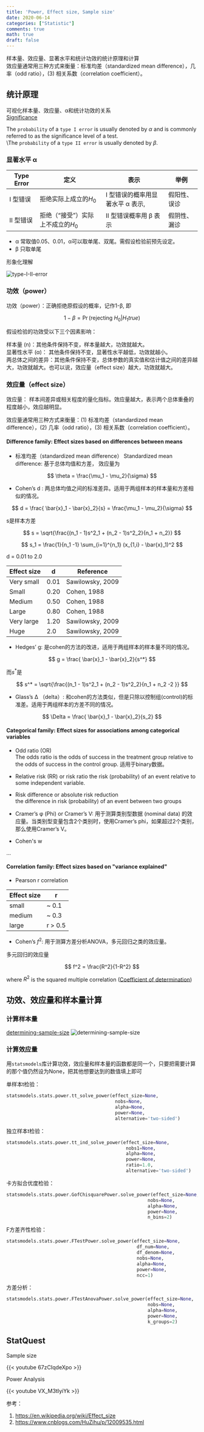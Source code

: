 ```yaml
---
title: 'Power, Effect size, Sample size'
date: 2020-06-14
categories: ["Statistic"]
comments: true
math: true
draft: false
---
```


样本量、效应量、显著水平和统计功效的统计原理和计算  
效应量通常用三种方式来衡量：标准均差（standardized mean difference），几率（odd ratio），(3) 相关系数（correlation coefficient）。

## 统计原理
可视化样本量、效应量、α和统计功效的关系  
[Significance](https://rpsychologist.com/d3/nhst/)

The `probability` of a `type I error` is usually denoted by $\alpha$ and is commonly referred to as the signiﬁcance level of a test.  
\The `probability` of a `type II error` is usually denoted by $\beta$.


### 显著水平 α

| Type Error | 定义 |  表示 | 举例|
| ---  | --- | --- | --- |
| Ⅰ 型错误 | 拒绝实际上成立的$H_0$ | Ⅰ 型错误的概率用显著水平 α 表示, | 假阳性、误诊 |
| II 型错误 | 拒绝（“接受”）实际上不成立的$H_0$ | II 型错误概率用 β 表示 |  假阴性、漏诊 | 

 - α 常取值0.05、0.01，α可以取单尾、双尾。需假设检验前预先设定。
 - β 只取单尾

形象化理解  

![type-I-II-error](/images/stats/type-erros.jpeg)

### 功效（power）
功效（power）：正确拒绝原假设的概率，记作1-β, 即

$$
1 - \beta = \operatorname{Pr} ( \text{rejecting } H_0 | H_1 true)
$$

假设检验的功效受以下三个因素影响：

样本量 (n)：其他条件保持不变，样本量越大，功效就越大。  
显著性水平 (α)： 其他条件保持不变，显著性水平越低，功效就越小。  
两总体之间的差异：其他条件保持不变，总体参数的真实值和估计值之间的差异越大，功效就越大。也可以说，效应量（effect size）越大，功效就越大。

### 效应量（effect size）

效应量： 样本间差异或相关程度的量化指标。效应量越大，表示两个总体重叠的程度越小，效应越明显。


效应量通常用三种方式来衡量：(1) 标准均差（standardized mean difference），(2) 几率（odd ratio），(3) 相关系数（correlation coefficient）。

#### Difference family: Effect sizes based on differences between means

- 标准均差（standardized mean difference）
Standardized mean difference: 基于总体均值和方差， 效应量为

$$
\theta = \frac{\mu_1 - \mu_2}{\sigma}
$$

- Cohen’s d : 两总体均值之间的标准差异。适用于两组样本的样本量和方差相似的情况。

$$
d = \frac{ \bar{x}_1 - \bar{x}_2}{s} = \frac{\mu_1 - \mu_2}{\sigma}
$$

s是样本方差

$$
s = \sqrt{\frac{(n_1 - 1)s^2_1 + (n_2 - 1)s^2_2}{n_1 + n_2}}
$$

$$
s_1 = \frac{1}{n_1 -1} \sum_{i=1}^{n_1} (x_{1,i} - \bar{x}_1)^2
$$ 

d = 0.01 to 2.0


| Effect size | d | Reference|
| --- | --- | --- |
| Very small | 0.01 | Sawilowsky, 2009
| Small |0.20| Cohen, 1988
| Medium |0.50 | Cohen, 1988
| Large |0.80 | Cohen, 1988
| Very large | 1.20 | Sawilowsky, 2009
| Huge |2.0| Sawilowsky, 2009


- Hedges’ g: 是cohen的方法的改进，适用于两组样本的样本量不同的情况。

$$
g = \frac{ \bar{x}_1 - \bar{x}_2}{s^*}
$$

而$s^{*}$是

$$
s^* = \sqrt{\frac{(n_1 - 1)s^2_1 + (n_2 - 1)s^2_2}{n_1 + n_2 -2 }}
$$

- Glass’s Δ （delta）: 和cohen的方法类似，但是只除以控制组(control)的标准差。适用于两组样本的方差不同的情况。

$$
\Delta = \frac{ \bar{x}_1 - \bar{x}_2}{s_2}
$$


#### Categorical family: Effect sizes for associations among categorical variables

-  Odd ratio (OR)  
The odds ratio is the odds of success in the treatment group relative to the odds of success in the control group.  适用于binary数据。

- Relative risk (RR) or risk ratio
the risk (probability) of an event relative to some independent variable.

- Risk difference or absolute risk reduction  
the difference in risk (probability) of an event between two groups

- Cramer’s φ (Phi) or Cramer’s V: 用于测算类别型数据 (nominal data) 的效应量。当类别型变量包含2个类别时，使用Cramer’s phi，如果超过2个类别，那么使用Cramer’s V。

- Cohen's w 

...

#### Correlation family: Effect sizes based on "variance explained"
- Pearson r correlation  

|Effect size| r |
| --- | --- |
| small | ~ 0.1 |  
| medium |  ~ 0.3 |
| large | r > 0.5 |  


- Cohen’s $f^2$: 用于测算方差分析ANOVA，多元回归之类的效应量。

多元回归的效应量

$$
f^2 = \frac{R^2}{1-R^2}
$$

where $R^2$ is the squared multiple correlation ([Coefficient of determination](https://en.wikipedia.org/wiki/Coefficient_of_determination))


## 功效、效应量和样本量计算

### 计算样本量

[determining-sample-size](https://www.datasciencecentral.com/profiles/blogs/determining-sample-size-in-one-picture)
![determining-sample-size](/images/stats/sample-size-determination.png)


### 计算效应量

用`statsmodels`库计算功效，效应量和样本量的函数都是同一个，只要把需要计算的那个值仍然设为None，把其他想要达到的数值填上即可


单样本t检验：
```python
statsmodels.stats.power.tt_solve_power(effect_size=None, 
                                        nobs=None, 
                                        alpha=None, 
                                        power=None, 
                                        alternative='two-sided')
```

独立样本t检验：
```python
statsmodels.stats.power.tt_ind_solve_power(effect_size=None, 
                                            nobs1=None, 
                                            alpha=None, 
                                            power=None, 
                                            ratio=1.0, 
                                            alternative='two-sided')
```
卡方拟合优度检验：
```python
statsmodels.stats.power.GofChisquarePower.solve_power(effect_size=None,
                                                    nobs=None, 
                                                    alpha=None, 
                                                    power=None, 
                                                    n_bins=2)
```
F方差齐性检验：
```python
statsmodels.stats.power.FTestPower.solve_power(effect_size=None, 
                                                df_num=None, 
                                                df_denom=None, 
                                                nobs=None, 
                                                alpha=None, 
                                                power=None, 
                                                ncc=1)
```
方差分析：
```python
statsmodels.stats.power.FTestAnovaPower.solve_power(effect_size=None, 
                                                    nobs=None, 
                                                    alpha=None, 
                                                    power=None, 
                                                    k_groups=2)
```

## StatQuest

Sample size

{{< youtube 67zCIqdeXpo >}}


Power Analysis

{{< youtube VX_M3tIyiYk >}}


参考： 
1. https://en.wikipedia.org/wiki/Effect_size
2. https://www.cnblogs.com/HuZihu/p/12009535.html

